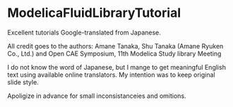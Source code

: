 # ModelicaFluidLibraryTutorial
Excellent tutorials Google-translated from Japanese.

All credit goes to the authors: Amane Tanaka, Shu Tanaka (Amane Ryuken Co., Ltd.) and Open CAE Symposium, 11th Modelica Study library Meeting

I do not know the word of Japanese, but I mange to get meaningful English text using available online translators.
My intention was to keep original slide style. 

Apoligize in advance for small inconsistanceies and omitions.
